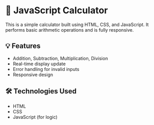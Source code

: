 # 🧮 JavaScript Calculator

This is a simple calculator built using HTML, CSS, and JavaScript. It performs basic arithmetic operations and is fully responsive.

## 💡 Features

- Addition, Subtraction, Multiplication, Division
- Real-time display update
- Error handling for invalid inputs
- Responsive design

## 🛠️ Technologies Used

- HTML
- CSS
- JavaScript (for logic)
